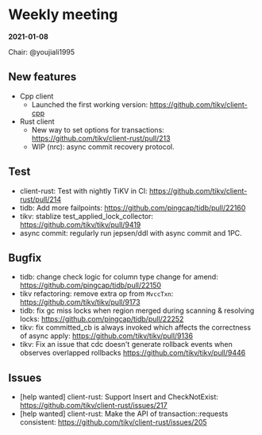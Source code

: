 # Weekly meeting

**2021-01-08**

Chair: @youjiali1995 

## New features

* Cpp client
  * Launched the first working version: https://github.com/tikv/client-cpp
* Rust client
  * New way to set options for transactions: https://github.com/tikv/client-rust/pull/213
  * WIP (nrc): async commit recovery protocol.

## Test

* client-rust: Test with nightly TiKV in CI: https://github.com/tikv/client-rust/pull/214
* tidb: Add more failpoints: https://github.com/pingcap/tidb/pull/22160
* tikv: stablize test_applied_lock_collector: https://github.com/tikv/tikv/pull/9419
* async commit: regularly run jepsen/ddl with async commit and 1PC.

## Bugfix

* tidb: change check logic for column type change for amend: https://github.com/pingcap/tidb/pull/22150
* tikv refactoring: remove extra op from `MvccTxn`: https://github.com/tikv/tikv/pull/9173
* tidb: fix gc miss locks when region merged during scanning & resolving locks: https://github.com/pingcap/tidb/pull/22252
* tikv: fix committed_cb is always invoked which affects the correctness of async apply: https://github.com/tikv/tikv/pull/9136
* tikv: Fix an issue that cdc doesn't generate rollback events when observes overlapped rollbacks https://github.com/tikv/tikv/pull/9446
## Issues

* [help wanted] client-rust: Support Insert and CheckNotExist: https://github.com/tikv/client-rust/issues/217
* [help wanted] client-rust: Make the API of transaction::requests consistent: https://github.com/tikv/client-rust/issues/205
